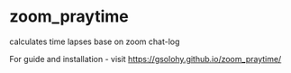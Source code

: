 # zoom_praytime
calculates time lapses base on zoom chat-log

For guide and installation - visit
https://gsolohy.github.io/zoom_praytime/
